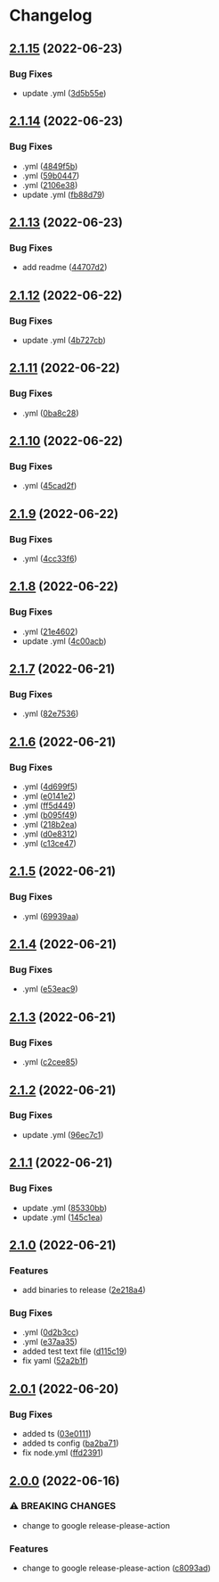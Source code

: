 # Changelog

## [2.1.15](https://github.com/samoldham/testcli/compare/v2.1.14...v2.1.15) (2022-06-23)


### Bug Fixes

* update .yml ([3d5b55e](https://github.com/samoldham/testcli/commit/3d5b55e8183f47bea40561b38f6b54fbc0fc6796))

## [2.1.14](https://github.com/samoldham/testcli/compare/v2.1.13...v2.1.14) (2022-06-23)


### Bug Fixes

* .yml ([4849f5b](https://github.com/samoldham/testcli/commit/4849f5b2e21323a4631cb7fc19a1300db3a640c0))
* .yml ([59b0447](https://github.com/samoldham/testcli/commit/59b044772012c3a8a519c8550aa7fee72a319c42))
* .yml ([2106e38](https://github.com/samoldham/testcli/commit/2106e386a51a88780d8df9dbc4b34e15efdeb0ef))
* update .yml ([fb88d79](https://github.com/samoldham/testcli/commit/fb88d79ea11f70cfc1f3ca753994a997556e7ae0))

## [2.1.13](https://github.com/samoldham/testcli/compare/v2.1.12...v2.1.13) (2022-06-23)


### Bug Fixes

* add readme ([44707d2](https://github.com/samoldham/testcli/commit/44707d272e68e56a7f4bc9bc26267124c3c5d27a))

## [2.1.12](https://github.com/samoldham/testcli/compare/v2.1.11...v2.1.12) (2022-06-22)


### Bug Fixes

* update .yml ([4b727cb](https://github.com/samoldham/testcli/commit/4b727cb54d8c5ad3458aea4a33c11f52bacf06c2))

## [2.1.11](https://github.com/samoldham/testcli/compare/v2.1.10...v2.1.11) (2022-06-22)


### Bug Fixes

* .yml ([0ba8c28](https://github.com/samoldham/testcli/commit/0ba8c281e63b005acc48ca430b5355d4a3d4fe1f))

## [2.1.10](https://github.com/samoldham/testcli/compare/v2.1.9...v2.1.10) (2022-06-22)


### Bug Fixes

* .yml ([45cad2f](https://github.com/samoldham/testcli/commit/45cad2f0bed2fe532d443919d4d7626711783bbd))

## [2.1.9](https://github.com/samoldham/testcli/compare/v2.1.8...v2.1.9) (2022-06-22)


### Bug Fixes

* .yml ([4cc33f6](https://github.com/samoldham/testcli/commit/4cc33f6d3ea4c626005459f7e8ea439947e5f4f8))

## [2.1.8](https://github.com/samoldham/testcli/compare/v2.1.7...v2.1.8) (2022-06-22)


### Bug Fixes

* .yml ([21e4602](https://github.com/samoldham/testcli/commit/21e4602b65b80dedfc6030097844ca7059d8253f))
* update .yml ([4c00acb](https://github.com/samoldham/testcli/commit/4c00acb377642e8251496825fbcffa1d0a8efc79))

## [2.1.7](https://github.com/samoldham/testcli/compare/v2.1.6...v2.1.7) (2022-06-21)


### Bug Fixes

* .yml ([82e7536](https://github.com/samoldham/testcli/commit/82e7536aa3a17232247535b189cb182f375b8f62))

## [2.1.6](https://github.com/samoldham/testcli/compare/v2.1.5...v2.1.6) (2022-06-21)


### Bug Fixes

* .yml ([4d699f5](https://github.com/samoldham/testcli/commit/4d699f5d26fbf1095f4ea5c38b5e4d0682b0c628))
* .yml ([e0141e2](https://github.com/samoldham/testcli/commit/e0141e2521e8d4d2c781055b55e1a77c6d899a4c))
* .yml ([ff5d449](https://github.com/samoldham/testcli/commit/ff5d449c139e72f9844bf22901e8c5dd204ca998))
* .yml ([b095f49](https://github.com/samoldham/testcli/commit/b095f490ba05b4e3992dbe2227042a62482de000))
* .yml ([218b2ea](https://github.com/samoldham/testcli/commit/218b2eac235629d666043941edbdc565112d2df4))
* .yml ([d0e8312](https://github.com/samoldham/testcli/commit/d0e83122286775be301d3346f029cea9fc08b704))
* .yml ([c13ce47](https://github.com/samoldham/testcli/commit/c13ce4744186efca2e36527ba2ddeaea5be17c3e))

## [2.1.5](https://github.com/samoldham/testcli/compare/v2.1.4...v2.1.5) (2022-06-21)


### Bug Fixes

* .yml ([69939aa](https://github.com/samoldham/testcli/commit/69939aa1246554fe235c62a02fe91c221081ae0f))

## [2.1.4](https://github.com/samoldham/testcli/compare/v2.1.3...v2.1.4) (2022-06-21)


### Bug Fixes

* .yml ([e53eac9](https://github.com/samoldham/testcli/commit/e53eac96f93b3d119cf37ae2b58df28e49f0a7a4))

## [2.1.3](https://github.com/samoldham/testcli/compare/v2.1.2...v2.1.3) (2022-06-21)


### Bug Fixes

* .yml ([c2cee85](https://github.com/samoldham/testcli/commit/c2cee852cac6f2a0e4baeb0157d66df39e9b47fe))

## [2.1.2](https://github.com/samoldham/testcli/compare/v2.1.1...v2.1.2) (2022-06-21)


### Bug Fixes

* update .yml ([96ec7c1](https://github.com/samoldham/testcli/commit/96ec7c1686fec3ddbc3e32ef29d6178eafc3f9b7))

## [2.1.1](https://github.com/samoldham/testcli/compare/v2.1.0...v2.1.1) (2022-06-21)


### Bug Fixes

* update .yml ([85330bb](https://github.com/samoldham/testcli/commit/85330bbae8fd3d1781427a9826d586667a9dcc2b))
* update .yml ([145c1ea](https://github.com/samoldham/testcli/commit/145c1ea9dace9d688749af5e706502c7ca803dc3))

## [2.1.0](https://github.com/samoldham/testcli/compare/v2.0.1...v2.1.0) (2022-06-21)


### Features

* add binaries to release ([2e218a4](https://github.com/samoldham/testcli/commit/2e218a4642cd21153b04a7530e7999b789226be2))


### Bug Fixes

* .yml ([0d2b3cc](https://github.com/samoldham/testcli/commit/0d2b3cc6131c31c373a373f2aff923c15ef169c1))
* .yml ([e37aa35](https://github.com/samoldham/testcli/commit/e37aa3596c3cacb246702503a277dffcf31e5561))
* added test text file ([d115c19](https://github.com/samoldham/testcli/commit/d115c19bc9805d78824b5445d29a0834fab4ba2f))
* fix yaml ([52a2b1f](https://github.com/samoldham/testcli/commit/52a2b1f35018d56f25682b8fda599b43148e5fcc))

## [2.0.1](https://github.com/samoldham/testcli/compare/v2.0.0...v2.0.1) (2022-06-20)


### Bug Fixes

* added ts ([03e0111](https://github.com/samoldham/testcli/commit/03e011140a266a7971fd3111e4a50c4229d24e21))
* added ts config ([ba2ba71](https://github.com/samoldham/testcli/commit/ba2ba7180cb3f0b851fedf799b4127f5a2194ee5))
* fix node.yml ([ffd2391](https://github.com/samoldham/testcli/commit/ffd239123ca75ac9ef4923d368b20828a9dd759e))

## [2.0.0](https://github.com/samoldham/testcli/compare/v1.2.0...v2.0.0) (2022-06-16)


### ⚠ BREAKING CHANGES

* change to google release-please-action

### Features

* change to google release-please-action ([c8093ad](https://github.com/samoldham/testcli/commit/c8093ade8fba1089f0c2fa834f81bddf2ced6e59))
